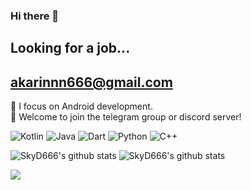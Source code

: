 ### Hi there 👋

## Looking for a job...
## akarinnn666@gmail.com

<p>
📱 I focus on Android development.</br>
🌟 Welcome to join the telegram group or discord server!</br>
</p>

<p>
  <img src="https://img.shields.io/badge/kotlin-%237F52FF.svg?style=for-the-badge&logo=kotlin&logoColor=white" alt="Kotlin"/>
  <img src="https://img.shields.io/badge/java-%23ED8B00.svg?style=for-the-badge&logo=openjdk&logoColor=white" alt="Java"/>
  <img src="https://img.shields.io/badge/dart-%230175C2.svg?style=for-the-badge&logo=dart&logoColor=white" alt="Dart"/>
  <img src="https://img.shields.io/badge/python-3670A0?style=for-the-badge&logo=python&logoColor=ffdd54" alt="Python"/>
  <img src="https://img.shields.io/badge/c++-%2300599C.svg?style=for-the-badge&logo=c%2B%2B&logoColor=white" alt="C++"/>
</p>

<img src="https://github-readme-stats.vercel.app/api?username=SkyD666&show_icons=true" alt="SkyD666's github stats"/>
<img src="https://github-readme-stats.vercel.app/api/top-langs/?username=SkyD666&layout=compact" alt="SkyD666's github stats"/>

<a><img src="https://komarev.com/ghpvc/?username=SkyD666&color=brightgreen&label=Views&style=for-the-badge" /></a> 

